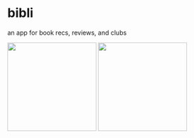 # bibli

an app for book recs, reviews, and clubs

<img src="https://github.com/ardenchew/bibli/assets/33589231/65e72284-8ffc-4d89-888a-b60c6add5f68" width="200"> <img src="https://github.com/ardenchew/bibli/assets/33589231/4fe5e422-a3bd-4aa5-95b5-75d375b79ae2" width="200">


